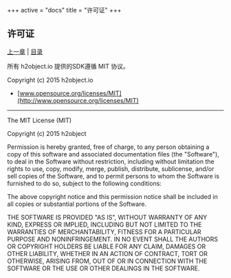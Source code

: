 +++
active = "docs"
title = "许可证"
+++

许可证
----

[上一章](/docs/contribution.md)  |  [目录](/docs/index.md)  


所有 h2object.io 提供的SDK遵循 MIT 协议。

Copyright (c) 2015 h2object.io

* [www.opensource.org/licenses/MIT](http://www.opensource.org/licenses/MIT)

---
The MIT License (MIT)

Copyright (c) 2015 h2object

Permission is hereby granted, free of charge, to any person obtaining a copy
of this software and associated documentation files (the "Software"), to deal
in the Software without restriction, including without limitation the rights
to use, copy, modify, merge, publish, distribute, sublicense, and/or sell
copies of the Software, and to permit persons to whom the Software is
furnished to do so, subject to the following conditions:

The above copyright notice and this permission notice shall be included in all
copies or substantial portions of the Software.

THE SOFTWARE IS PROVIDED "AS IS", WITHOUT WARRANTY OF ANY KIND, EXPRESS OR
IMPLIED, INCLUDING BUT NOT LIMITED TO THE WARRANTIES OF MERCHANTABILITY,
FITNESS FOR A PARTICULAR PURPOSE AND NONINFRINGEMENT. IN NO EVENT SHALL THE
AUTHORS OR COPYRIGHT HOLDERS BE LIABLE FOR ANY CLAIM, DAMAGES OR OTHER
LIABILITY, WHETHER IN AN ACTION OF CONTRACT, TORT OR OTHERWISE, ARISING FROM,
OUT OF OR IN CONNECTION WITH THE SOFTWARE OR THE USE OR OTHER DEALINGS IN THE
SOFTWARE.

